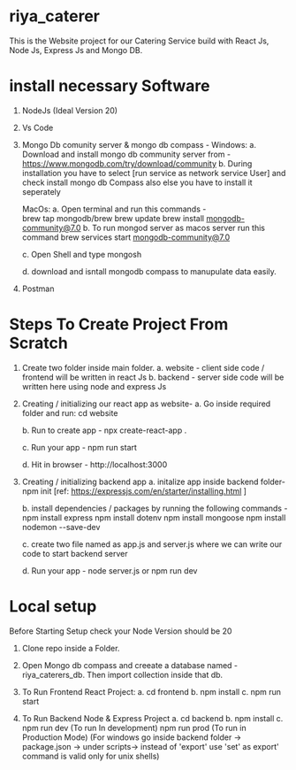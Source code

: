 # riya_caterer
This is the Website project for our Catering Service build with React Js, Node Js, Express Js and Mongo DB.

# install necessary Software
1. NodeJs (Ideal Version 20)
3. Vs Code
4. Mongo Db comunity server & mongo db compass - 
   Windows:
      a. Download and install mongo db community server from - https://www.mongodb.com/try/download/community
      b. During installation you have to select [run service as network service User] and check install mongo db Compass also else you have to install it seperately

   MacOs:
      a. Open terminal and run this commands -  
         brew tap mongodb/brew
         brew update
         brew install mongodb-community@7.0
      b. To run mongod server as macos server run this command
         brew services start mongodb-community@7.0
      
      c. Open Shell and type mongosh

      d. download and isntall mongodb compass to manupulate data easily.

5. Postman


# Steps To Create Project From Scratch
1. Create two folder inside main folder.
   a. website - client side code / frontend will be written in react Js
   b. backend - server side code will be written here using node and express Js

2. Creating / initializing our react app as website-
   a. Go inside required folder and run:
      cd website
      
   b. Run to create app -
      npx create-react-app .

   c. Run your app -
      npm run start

   d. Hit in browser -
      http://localhost:3000 

3. Creating / initializing backend app
   a. initalize app inside backend folder-
      npm init [ref: https://expressjs.com/en/starter/installing.html ]

   b. install dependencies / packages by running the following commands -
      npm install express
      npm install dotenv
      npm install mongoose
      npm install nodemon --save-dev
   
   c. create two file named as app.js and  server.js where we can write our code to start backend server

   d. Run your app -
      node server.js 
      or 
      npm run dev 







# Local setup

Before Starting Setup check your Node Version should be 20

1. Clone repo inside a Folder.

2. Open Mongo db compass and creeate a database named - riya_caterers_db. Then import collection inside that db.

1. To Run Frontend React Project:
   a. cd frontend
   b. npm install
   c. npm run start

2. To Run Backend Node & Express Project
   a. cd backend
   b. npm install
   c. npm run dev  (To run In development)
      npm run prod (To run in Production Mode)
      (For windows go inside backend folder -> package.json -> under scripts-> instead of 'export' use 'set' as export' command is valid only for unix shells)





